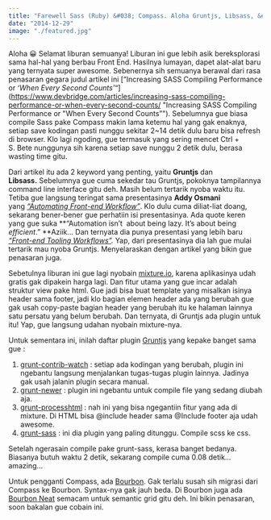 ```yaml
---
title: "Farewell Sass (Ruby) &#038; Compass. Aloha Gruntjs, Libsass, &#038; Bourbon"
date: "2014-12-29"
image: "./featured.jpg"
---
```


Aloha 😀 Selamat liburan semuanya! Liburan ini gue lebih asik bereksplorasi sama hal-hal yang berbau Front End. Hasilnya lumayan, dapet alat-alat baru yang ternyata super awesome. Sebenernya sih semuanya berawal dari rasa penasaran gegara judul artikel ini [“Increasing SASS Compiling Performance or _‘When Every Second Counts’_“](https://www.devbridge.com/articles/increasing-sass-compiling-performance-or-when-every-second-counts/ "Increasing SASS Compiling Performance or "When Every Second Counts”"). Sebelumnya gue biasa compile Sass pake Compass makin lama ketemu hal yang gak enaknya, setiap save kodingan pasti nunggu sekitar 2~14 detik dulu baru bisa refresh di browser. Klo lagi ngoding, gue termasuk yang sering mencet Ctrl + S. Bete nunggunya sih karena setiap save nunggu 2 detik dulu, berasa wasting time gitu.

Dari artikel itu ada 2 keyword yang penting, yaitu **Gruntjs** dan **Libsass.** Sebelumnya gue cuma sekedar tau Gruntjs, pokoknya tampilannya command line interface gitu deh. Masih belum tertarik nyoba waktu itu. Tetiba gue langsung teringat sama presentasinya **Addy Osmani** yang [_“Automating Front-end Workflow”_](https://speakerdeck.com/addyosmani/automating-front-end-workflow "Automating Front-end Workflow"). Klo dulu cuma diliat-liat doang, sekarang bener-bener gue perhatiin isi presentasinya. Ada quote keren yang gue suka **“Automation isn’t  about being lazy. It’s about being _efficient_.” **Aziik… Dan ternyata dia punya presentasi yang lebih baru _[“Front-end Tooling Workflows”](https://speakerdeck.com/addyosmani/front-end-tooling-workflows "Front-end Tooling Workflows")._ Yap, dari presentasinya dia lah gue mulai tertarik mau nyoba Gruntjs. Menyelaraskan dengan artikel yang bikin gue penasaran juga.

Sebetulnya liburan ini gue lagi nyobain [mixture.io](https://mixture.io/ "Mixture"), karena aplikasinya udah gratis gak dipakein harga lagi. Dan fitur utama yang gue incar adalah struktur view pake html. Gue jadi bisa buat template yang misalkan isinya header sama footer, jadi klo bagian elemen header ada yang berubah gue gak usah copy-paste bagian header yang berubah itu ke halaman lainnya satu persatu yang belum berubah. Dan ternyata, di Gruntjs ada plugin untuk itu! Yap, gue langsung udahan nyobain mixture-nya.

Untuk sementara ini, inilah daftar plugin [Gruntjs](https://gruntjs.com/ "Gruntjs") yang kepake banget sama gue :

1.  [grunt-contrib-watch](https://www.npmjs.com/package/grunt-contrib-watch "grunt-contrib-watch") : setiap ada kodingan yang berubah, plugin ini ngebantu langsung menjalankan tugas-tugas plugin lainnya. Jadinya gak usah jalanin plugin secara manual.
2.  [grunt-newer](https://www.npmjs.com/package/grunt-newer "grunt-newer") : plugin ini ngebantu untuk compile file yang sedang diubah aja.
3.  [grunt-processhtml](https://www.npmjs.com/package/grunt-processhtml "grunt-processhtml") : nah ini yang bisa ngegantiin fitur yang ada di mixture. Di HTML bisa @include header sama @Include footer aja udah awesome.
4.  [grunt-sass](https://www.npmjs.com/package/grunt-sass "grunt-sass") : ini dia plugin yang paling ditunggu. Compile scss ke css.

Setelah ngerasain compile pake grunt-sass, kerasa banget bedanya. Biasanya butuh waktu 2 detik, sekarang compile cuma 0.08 detik… amazing…

Untuk pengganti Compass, ada [Bourbon](https://bourbon.io/ "Bourbon"). Gak terlalu susah sih migrasi dari Compass ke Bourbon. Syntax-nya gak jauh beda. Di Bourbon juga ada [Bourbon Neat](https://neat.bourbon.io/ "Bourbon Neat") semacam untuk semantic grid gitu deh. Ini bikin penasaran, soon bakalan gue cobain ini.